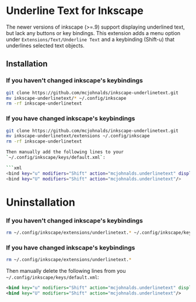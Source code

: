 # Underline Text for Inkscape

The newer versions of inkscape (>=.9) support displaying underlined text, but
lack any buttons or key bindings. This extension adds a menu option under
`Extensions/Text/Underline Text` and a keybinding (Shift-u) that underlines
selected text objects.

## Installation

### If you haven't changed inkscape's keybindings

```bash
git clone https://github.com/mcjohnalds/inkscape-underlinetext.git
mv inkscape-underlinetext/* ~/.config/inkscape
rm -rf inkscape-underlinetext
```

### If you have changed inkscape's keybindings

```bash
git clone https://github.com/mcjohnalds/inkscape-underlinetext.git
mv inkscape-underlinetext/extensions ~/.config/inkscape
rm -rf inkscape-underlinetext

Then manually add the following lines to your
`~/.config/inkscape/keys/default.xml`:

```xml
<bind key="u" modifiers="Shift" action="mcjohnalds.underlinetext" display="true"/>
<bind key="U" modifiers="Shift" action="mcjohnalds.underlinetext"/>
```

# Uninstallation

### If you haven't changed inkscape's keybindings

```bash
rm ~/.config/inkscape/extensions/underlinetext.* ~/.config/inkscape/keys/default.xml
```

### If you have changed inkscape's keybindings

```bash
rm ~/.config/inkscape/extensions/underlinetext.*
```

Then manually delete the following lines from you
`~/.config/inkscape/keys/default.xml`:

```xml
<bind key="u" modifiers="Shift" action="mcjohnalds.underlinetext" display="true"/>
<bind key="U" modifiers="Shift" action="mcjohnalds.underlinetext"/>
```